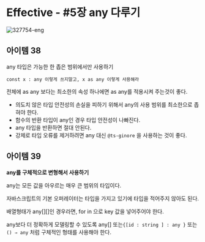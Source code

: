 # Effective - #5장 any 다루기

![327754-eng](https://user-images.githubusercontent.com/34502254/168100406-8929de59-6ccb-4f91-981f-f520586eaf70.png)

## 아이템 38

any 타입은 가능한 한 좁은 범위에서만 사용하기

```tsx
const x : any 이렇게 쓰지말고, x as any 이렇게 사용해라 
```

전체에 as any 보다는 최소한의 속성 하나에면 as any를 적용시켜 주는것이 좋다.

- 의도치 않은 타입 안전성의 손실을 피하기 위해서 any의 사용 범위를 최소한으로 좁혀야 한다.
- 함수의 반환 타입이 any인 경우 타입 안전성이 나빠진다.
- any 타입을 반환하면 절대 안된다.
- 강제로 타입 오류를 제거하려면 any 대신 `@ts-ginore` 을 사용하는 것이 좋다.


## 아이템 39

**any를 구체적으로 변형해서 사용하기**

any는 모든 값을 아우르는 매우 큰 범위의 타입이다. 

자바스크립트의 기본 오퍼레이터는 타입을 가지고 있기에 타입을 적어주지 않아도 된다.

배열형태가 any[][]인 경우라면, for in 으로 key 값을 넣어주어야 한다.

any보다 더 정확하게 모델링할 수 있도록 any[] 또는`{[id : string ] : any }` 또는 `() ⇒ any` 처럼 구체적인 형태를 사용해야 한다.
